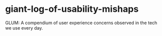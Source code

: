 # giant-log-of-usability-mishaps
GLUM: A compendium of user experience concerns observed in the tech we use every day.
